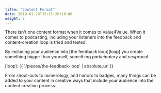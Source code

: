 ```yaml
---
title: "Content Format"
date: 2019-01-28T15:15:26+10:00
weight: 2
---
```


There isn't one content format when it comes to Value4Value. When it comes to podcasting, including your listeners into the feedback
and content-creation loop is tried and tested.

By including your audience into [the feedback loop][loop] you create something
bigger than yourself, something *participatory* and *reciprocal*.

[loop]: {{ '/pieces/the-feedback-loop' | absolute_url }}

From shout-outs to numerology, and honors to badges, many things can
be added to your content in creative ways that include your audience into the
content creation process.
